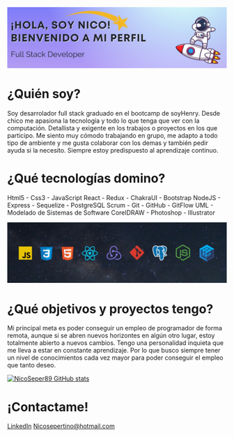 <img src="./banner1.jpeg" alt="banner1"/>
<h1 >¿Quién soy?</h1>

<p>Soy desarrolador full stack graduado en el bootcamp de soyHenry. Desde chico me apasiona la tecnología y todo lo que tenga que ver con la computación. Detallista y exigente en los trabajos o proyectos en los que participo. Me siento muy cómodo trabajando en grupo, me adapto a todo tipo de ambiente y me gusta colaborar con los demas y también pedir ayuda si la necesito. Siempre estoy predispuesto al aprendizaje continuo.</p>

<h1 >¿Qué tecnologías domino?</h1>

<p>Html5 - Css3 - JavaScript
React - Redux - ChakraUI - Bootstrap
NodeJS - Express - Sequelize - PostgreSQL
Scrum - Git - GitHub - GitFlow
UML - Modelado de Sistemas de Software 
CorelDRAW - Photoshop - Illustrator</p>

<img src="./banner2.jpeg" alt="banner2" />

<h1 >¿Qué objetivos y proyectos tengo?</h1>
<p>Mi principal meta es poder conseguir un empleo de programador de forma remota, aunque si se abren nuevos horizontes en algún otro lugar, estoy totalmente abierto a nuevos cambios. Tengo una personalidad inquieta que me lleva a estar en constante aprendizaje. Por lo que busco siempre tener un nivel de conocimientos cada vez mayor para poder conseguir el empleo que tanto deseo.</p>

[![NicoSeper89 GitHub stats](https://github-readme-stats.vercel.app/api?username=NicoSeper89)](https://github.com/NicoSeper89/github-readme-stats)

<h1 >¡Contactame!</h1>
<a href="https://www.linkedin.com/in/nicolassepertino/">LinkedIn</a>
<a href="mailto:nicosepertino@hotmail.com">Nicosepertino@hotmail.com</a>
